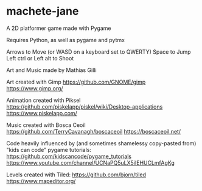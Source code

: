 # machete-jane
A 2D platformer game made with Pygame

Requires Python, as well as pygame and pytmx

Arrows to Move (or WASD on a keyboard set to QWERTY)
Space to Jump
Left ctrl or Left alt to Shoot


Art and Music made by Mathias Gilli


Art created with Gimp
https://github.com/GNOME/gimp
https://www.gimp.org/

Animation created with Piksel
https://github.com/piskelapp/piskel/wiki/Desktop-applications
https://www.piskelapp.com/


Music created with Bosca Ceoil
https://github.com/TerryCavanagh/boscaceoil
https://boscaceoil.net/

Code heavily influenced  by (and sometimes shamelessy copy-pasted from) "kids can code" pygame tutorials:
https://github.com/kidscancode/pygame_tutorials 
https://www.youtube.com/channel/UCNaPQ5uLX5iIEHUCLmfAgKg

Levels created with Tiled:
https://github.com/bjorn/tiled
https://www.mapeditor.org/
